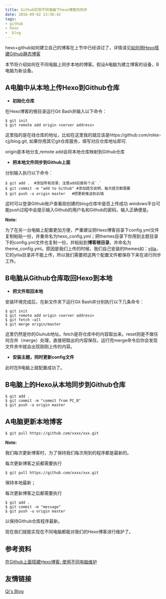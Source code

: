 ```yaml
---
title: Github实现不同电脑下hexo博客的同步
date: 2016-09-02 13:56:42
tags: 
- github
- hexo
-  blog
---
```




hexo+github如何建立自己的博客在上节中已经讲过了，详情请见[如何用Hexo搭建Github静态博客](https://rolex-cjj.github.io/2016/08/30/how-to-build-my-own-blog-by-hexo/)

本节将介绍如何在不同电脑上同步本地的博客。假设A电脑为建立博客的设备，B电脑为新设备。

## A电脑中从本地上传Hexo到Github仓库

- **初始化仓库**

在Hexo博客的根目录运行Git Bash并输入以下命令：

```
$ git init
$ git remote add origin <server address>
```

 这里<server>指的是在线仓库的地址，比如在这里我的就应该是https://github.com/rolex-cjj/blog.git, 如果你用其它git仓库服务，填写对应仓库地址即可.

origin是本地分支,remote add会将本地仓库映射到Github仓库

<!--more-->

- **把本地文件同步到Github上面** 

分别输入执行以下命令：

```
$ git add .  #添加所有目录，注意add后面有个点`.`
$ git commit -m "add to Github" #添加提交说明，每次提交都需要
$ git push -u origin master   #把更新推送到云端
```

这时可以登录Github账户查看刚创建的blog仓库中是否上传成功
windows平台可能push过程中会提示输入Github的用户名和Github的密码，输入正确便是。

**Note:**

为了在另一台电脑上配置更加方便，严重建议把Hexo博客目录下config.yml文件复制粘贴一份，并重命名为hexo_config.yml；把themes目录下你用到主题目录下的config.yml文件也复制一份，并粘贴到**博客根目录**，并命名为theme_config.yml。原因是我们上传的时候，我们自己安装的themes如：[yilia](https://github.com/rolex-cjj/hexo-theme-yilia.git)，它的yilia目录并不能上传，所以我们需要把这两个配置文件都保存下来在进行同步工作。

## B电脑从Github仓库取回Hexo到本地

- **把文件取回本地**

安装环境完成后，在新文件夹下运行Git Bash并分别执行以下几条命令：

```
$ git init
$ git remote add origin <server address>
$ git fetch –all
$ git merge origin/master
```

这里<server>仍然是你的Giuhub地址。fetch是将仓库中的内容取出来。reset则是不做任何合并（merge）处理，直接把取出的内容保存。运行完merge命令后你会发现文件夹中就会出现刚刚上传的内容。

- **安装主题，同时更新config文件**

此时在B电脑上就配置成功了。

## B电脑上的Hexo从本地同步到Github仓库

```
$ git add .
$ git commit -m "commit from PC_B"
$ git push -u origin master
```



## A电脑更新本地博客

```
$ git pull https://github.com/xxxx/xxx.git
```

**Note:**

我们每次更新博客时，为了保持我们每次用到的程序都是最新的。

每次更新博客之前都需要执行

```
$ git pull https://github.com/xxxx/xxx.git
```

保持本地最新；

每次更新博客之后都需要执行

```
$ git add .
$ git commit -m "message"
$ git push -u origin master
```

以保持Github仓库程序最新。

现在我们就能实现在不同电脑都能对我们的Hexo博客进行维护了。

## 参考资料

[在Github上面搭建Hexo博客: 使用不同电脑维护](http://mungo.space/2015/10/14/create-hexo-on-github-4/)

## 友情链接

[Qi's Blog ](https://nextinnovationucas.github.io/)